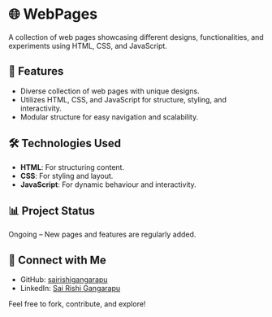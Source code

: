 # 🌐 WebPages

A collection of web pages showcasing different designs, functionalities, and experiments using HTML, CSS, and JavaScript.


## 📌 Features

- Diverse collection of web pages with unique designs.
- Utilizes HTML, CSS, and JavaScript for structure, styling, and interactivity.
- Modular structure for easy navigation and scalability.

## 🛠️ Technologies Used

- **HTML**: For structuring content.
- **CSS**: For styling and layout.
- **JavaScript**: For dynamic behaviour and interactivity.

## 📊 Project Status

Ongoing – New pages and features are regularly added.

## 🤝 Connect with Me

- GitHub: [sairishigangarapu](https://github.com/sairishigangarapu)
- LinkedIn: [Sai Rishi Gangarapu](https://www.linkedin.com/in/sai-rishi-gangarapu-770a08321/)

Feel free to fork, contribute, and explore!
